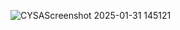 ![CYSAScreenshot 2025-01-31 145121](https://github.com/user-attachments/assets/dfe250b6-2b41-45c9-9712-ac1148b93186)
